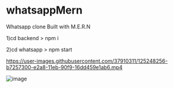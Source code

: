 # whatsappMern
Whatsapp clone
Built with M.E.R.N

1)cd backend > npm i 

2)cd whatsapp > npm start

https://user-images.githubusercontent.com/37910311/125248256-b7257300-e2a8-11eb-90f9-16dd459e1ab6.mp4

![image](https://user-images.githubusercontent.com/37910311/125246736-07033a80-e2a7-11eb-882b-c1fcbd1057d9.png)

